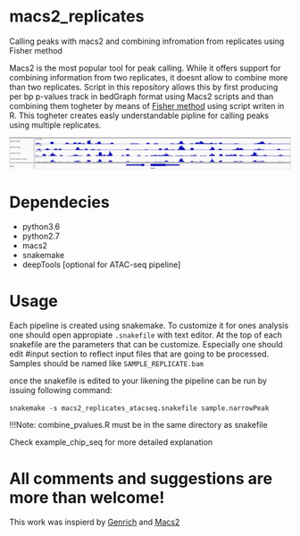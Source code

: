 # macs2_replicates
Calling peaks with macs2 and combining infromation from replicates using Fisher method

Macs2 is the most popular tool for peak calling. While it offers support for combining
information from two replicates, it doesnt allow to combine more than two replicates.
Script in this repository allows this by first producing per bp p-values track in 
bedGraph format using Macs2 scripts and than combining them togheter by means of [Fisher method](https://en.wikipedia.org/wiki/Fisher%27s_method)
using script writen in R. This togheter creates easly understandable pipline for calling
peaks using multiple replicates.

![example IGV snapshot](example_igv.png)

# Dependecies
+ python3.6
+ python2.7
+ macs2
+ snakemake
+ deepTools [optional for ATAC-seq pipeline]

# Usage
Each pipeline is created using snakemake. To customize it for ones analysis one should
open appropiate `.snakefile` with text editor. At the top of each snakefile are the 
parameters that can be customize. Especially one should edit #input section to reflect
input files that are going to be processed. Samples should be named like `SAMPLE_REPLICATE.bam`

once the snakefile is edited to your likening the pipeline can be run by issuing following 
command:

`snakemake -s macs2_replicates_atacseq.snakefile sample.narrowPeak`

!!!Note: combine_pvalues.R must be in the same directory as snakefile

Check example_chip_seq for more detailed explanation

# All comments and suggestions are more than welcome!

This work was inspierd by [Genrich](https://github.com/jsh58/Genrich) and [Macs2](https://github.com/taoliu/MACS)
